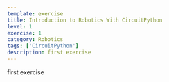 ```yaml
---
template: exercise
title: Introduction to Robotics With CircuitPython
level: 1
exercise: 1
category: Robotics
tags: ['CircuitPython']
description: first exercise
---
```


first exercise
